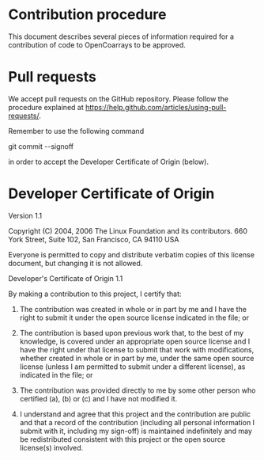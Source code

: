 # Contribution procedure

This document describes several pieces of information required for
a contribution of code to OpenCoarrays to be approved.


# Pull requests

We accept pull requests on the GitHub repository.
Please follow the procedure explained at
https://help.github.com/articles/using-pull-requests/.

Remember to use the following command

git commit --signoff

in order to accept the Developer Certificate of Origin (below).


# Developer Certificate of Origin
Version 1.1

Copyright (C) 2004, 2006 The Linux Foundation and its contributors.
660 York Street, Suite 102,
San Francisco, CA 94110 USA

Everyone is permitted to copy and distribute verbatim copies of this
license document, but changing it is not allowed.


Developer's Certificate of Origin 1.1

By making a contribution to this project, I certify that:

 1. The contribution was created in whole or in part by me and I
    have the right to submit it under the open source license
    indicated in the file; or

 2. The contribution is based upon previous work that, to the best
    of my knowledge, is covered under an appropriate open source
    license and I have the right under that license to submit that
    work with modifications, whether created in whole or in part
    by me, under the same open source license (unless I am
    permitted to submit under a different license), as indicated
    in the file; or

 3.  The contribution was provided directly to me by some other
    person who certified (a), (b) or (c) and I have not modified
    it.

 4. I understand and agree that this project and the contribution
    are public and that a record of the contribution (including all
    personal information I submit with it, including my sign-off) is
    maintained indefinitely and may be redistributed consistent with
    this project or the open source license(s) involved.
